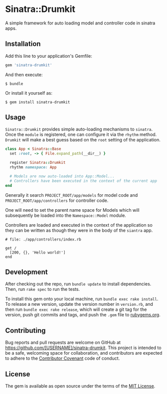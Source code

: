 # Sinatra::Drumkit

A simple framework for auto loading model and controller code in sinatra apps.

## Installation

Add this line to your application's Gemfile:

```ruby
gem 'sinatra-drumkit'
```

And then execute:

```shell
$ bundle
```

Or install it yourself as:

```shell
$ gem install sinatra-drumkit
```

## Usage

`Sinatra::Drumkit` provides simple auto-loading mechanisms to `sinatra`. Once
the `module` is registered, one can configure it via the `rhythm`
method. `Drumkit` will make a best guess based on the `root` setting of the
application.

```ruby
class App < Sinatra::Base
  set :root, -> { File.expand_path(__dir__) }

  register Sinatra::Drumkit
  rhythm namespace: App

  # Models are now auto-loaded into App::Model...
  # Controllers have been executed in the context of the current app
end
```

Generally it search `PROJECT_ROOT/app/models` for model code and
`PROJECT_ROOT/app/controllers` for controller code.

One will need to set the parent name space for Models which will subsequently
be loaded into the `Namespace::Model` module.

Controllers are loaded and executed in the context of the application so they
can be written as though they were in the body of the `siantra` app.

```
# file: ./app/controllers/index.rb

get /
  [200, {}, 'Hello world!']
end
```

## Development

After checking out the repo, run `bundle update` to install
dependencies. Then, run `rake spec` to run the tests.

To install this gem onto your local machine, run `bundle exec rake
install`. To release a new version, update the version number in `version.rb`,
and then run `bundle exec rake release`, which will create a git tag for the
version, push git commits and tags, and push the `.gem` file
to [rubygems.org](https://rubygems.org).

## Contributing

Bug reports and pull requests are welcome on GitHub at
https://github.com/[USERNAME]/sinatra-drumkit. This project is intended to be
a safe, welcoming space for collaboration, and contributors are expected to
adhere to the [Contributor Covenant](http://contributor-covenant.org) code of
conduct.

## License

The gem is available as open source under the terms of
the [MIT License](http://opensource.org/licenses/MIT).
